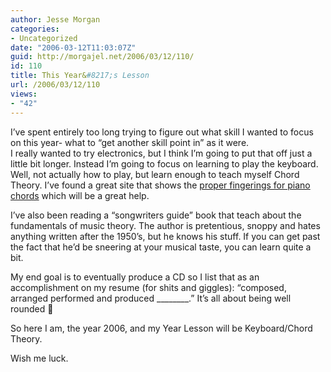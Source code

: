 ```yaml
---
author: Jesse Morgan
categories:
- Uncategorized
date: "2006-03-12T11:03:07Z"
guid: http://morgajel.net/2006/03/12/110/
id: 110
title: This Year&#8217;s Lesson
url: /2006/03/12/110
views:
- "42"
---
```


I’ve spent entirely too long trying to figure out what skill I wanted to focus on this year- what to “get another skill point in” as it were.  
I really wanted to try electronics, but I think I’m going to put that off just a little bit longer. Instead I’m going to focus on learning to play the keyboard. Well, not actually how to play, but learn enough to teach myself Chord Theory. I’ve found a great site that shows the [proper fingerings for piano chords](http://www.looknohands.com/chordhouse/piano/) which will be a great help.

I’ve also been reading a “songwriters guide” book that teach about the fundamentals of music theory. The author is pretentious, snoppy and hates anything written after the 1950’s, but he knows his stuff. If you can get past the fact that he’d be sneering at your musical taste, you can learn quite a bit.

My end goal is to eventually produce a CD so I list that as an accomplishment on my resume (for shits and giggles): “composed, arranged performed and produced \_\_\_\_\_\_\_\_.” It’s all about being well rounded 🙂

So here I am, the year 2006, and my Year Lesson will be Keyboard/Chord Theory.

Wish me luck.